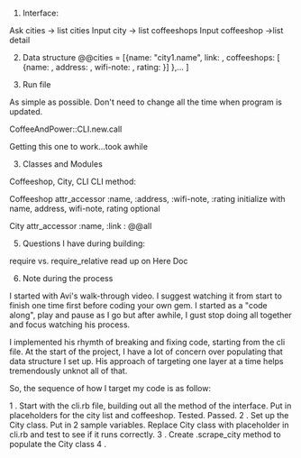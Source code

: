 1. Interface:

  Ask cities 
  -> list cities
  Input city
  -> list coffeeshops
  Input coffeeshop
  ->list detail

2. Data structure
  @@cities = [{name: "city1.name", 
              link: , 
              coffeeshops: [
                {name: , 
                address: , 
                wifi-note: , 
                rating: }]
              },...
            ]

4. Run file

  As simple as possible. Don't need to change all the time when program is updated. 

  CoffeeAndPower::CLI.new.call

  Getting this one to work...took awhile

3. Classes and Modules

Coffeeshop, City, CLI
  CLI 
    method: 

  Coffeeshop
    attr_accessor :name, :address, :wifi-note, :rating
    initialize with name, address, wifi-note, rating optional

  City
    attr_accessor :name, :link :
    @@all 


5. Questions I have during building:

  require vs. require_relative
  read up on Here Doc

6. Note during the process

I started with Avi's walk-through video. I suggest watching it from start to finish one time first before coding your own gem. I started as a "code along", play and pause as I go but after awhile, I gust stop doing all together and focus watching his process.

I implemented his rhymth of breaking and fixing code, starting from the cli file. At the start of the project, I have a lot of concern over populating that data structure I set up. His approach of targeting one layer at a time helps tremendously unknot all of that.

So, the sequence of how I target my code is as follow:

1 . Start with the cli.rb file, building out all the method of the interface. Put in placeholders for the city list and coffeeshop. Tested. Passed.
2 . Set up the City class. Put in 2 sample variables. Replace City class with placeholder in cli.rb and test to see if it runs correctly.
3 . Create .scrape_city method to populate the City class
4 . 